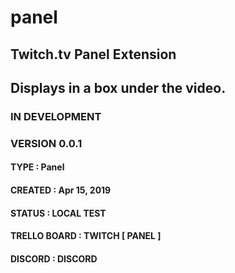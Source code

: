# panel

## Twitch.tv Panel Extension
## Displays in a box under the video.

### IN DEVELOPMENT
### VERSION 0.0.1
	
#### TYPE : Panel	
#### CREATED : Apr 15, 2019	
#### STATUS : LOCAL TEST 
#### TRELLO BOARD : TWITCH [ PANEL ]
#### DISCORD : DISCORD  


